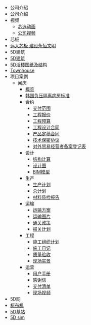 <!--* markdown格式-->
<!--  * [基本格式](quickstart.md)-->
<!--  * [嵌入文件](more-pages.md)-->
<!--  注意:以下内容不能有空行,不然siderbar折叠会有问题! -->
<!-- * 5d.my
  * [5D建筑](5d_my.md)
  * [工程技术服务](5d_my_工程技术服务.md)
* [5D建筑白皮书](5D建筑白皮书.md)
* Townhouse
  * [建筑](Townhouse_建筑.md)
  * [工程](Townhouse_工程.md)
* 5D活楼V4.2
  * [建筑](v4.2_建筑.md)
  * [结构](v4.2_结构.md)
  * [机电](v4.2_机电.md)
  * [内装](v4.2_内装.md)
* 项目案例
  * 闻庆
      * [概览](闻庆概览.md)
      * [韩国负压隔离病房标准](韩国负压隔离病房标准.md)
      * 合约
        * [交付范围](交付范围.md)
        * [工程报价](工程报价.md)
        * [工程预算](工程预算.md)
        * [工程设计合同](工程设计合同.md)
        * [产品定稿合同](产品定搞合同.md)
        * [技术保密协议](技术保密协议.md)
        * [对外贸易经营者备案登记表](对外贸易经营者备案登记表.md)
      * 设计
        * [结构计算](韩国闻庆项目结构计算.md)
        * [设计图](闻庆设计图.md)
        * [BIM模型](模拟施工.md)
      * 生产
        * [生产计划](生产计划.md)
        * [总计划](闻庆总计划.md)
        * [材料质检报告](材料质检报告.md)
      * 运输
        * [运输方案](运输方案.md)
        * [运输图片](运输图片.md)
        * [通关政策](通关政策.md)
        * [报关计划](报关计划.md)
      * 工程
        * [施工组织计划](施工组织计划.md)
        * [施工日记](施工日记.md)
        * [质量验收](质量验收.md)
        * [现场实景](现场实景.md)
      * 运营
        * [用户手册](用户手册.md)
        * [感谢信](感谢信.md)
        * [交付清单](交付清单.md)
        * [现场视频](现场视频.md) -->
*  公司介绍
  * [公司介绍](company_introduction.md)
  * 视频
    * [芯选动画](company_introduction_video_xixuan.md)
    * [公司视频](company_introduction_video_broadtown.md)
*  芯板
  * [远大芯板 建设永恒文明](bcore_slab.md)
*  5D建筑
  * [5D建筑](5D建筑.md)
  * [5D活楼图纸及结构](5D活楼图纸及结构.md)
  * [Townhouse](Townhouse.md)
  * 项目案例
    * 闻庆
      * [概览](闻庆概览.md)
      * [韩国负压隔离病房标准](韩国负压隔离病房标准.md)
      * 合约
        * [交付范围](交付范围.md)
        * [工程报价](工程报价.md)
        * [工程预算](工程预算.md)
        * [工程设计合同](工程设计合同.md)
        * [产品定稿合同](产品定搞合同.md)
        * [技术保密协议](技术保密协议.md)
        * [对外贸易经营者备案登记表](对外贸易经营者备案登记表.md)
      * 设计
        * [结构计算](韩国闻庆项目结构计算.md)
        * [设计图](闻庆设计图.md)
        * [BIM模型](模拟施工.md)
      * 生产
        * [生产计划](生产计划.md)
        * [总计划](闻庆总计划.md)
        * [材料质检报告](材料质检报告.md)
      * 运输
        * [运输方案](运输方案.md)
        * [运输图片](运输图片.md)
        * [通关政策](通关政策.md)
        * [报关计划](报关计划.md)
      * 工程
        * [施工组织计划](施工组织计划.md)
        * [施工日记](施工日记.md)
        * [质量验收](质量验收.md)
        * [现场实景](现场实景.md)
      * 运营
        * [用户手册](用户手册.md)
        * [感谢信](感谢信.md)
        * [交付清单](交付清单.md)
        * [现场视频](现场视频.md)
*  5D网
 * [柯布机](柯布机.md)
 * [5D基站](5D基站.md)
* [5D sim](芯选.md)

 
  


